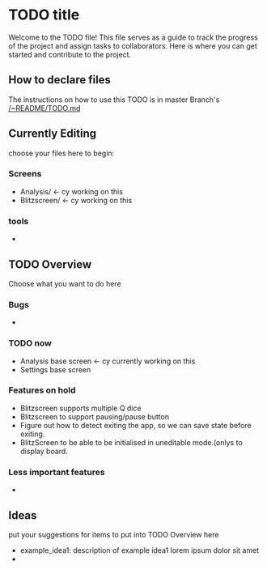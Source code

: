 # TODO title
Welcome to the TODO file! This file serves as a guide to track the progress of the project and assign tasks to collaborators.
Here is where you can get started and contribute to the project.

## How to declare files
The instructions on how to use this TODO is in master Branch's [/~README/TODO.md](https://github.com/brofegroy/WordBlitz/blob/master/~README/TODO.md)

## Currently Editing
choose your files here to begin:
### Screens
- Analysis/ <- cy working on this
- Blitzscreen/ <- cy working on this
### tools
- 



## TODO Overview
Choose what you want to do here

### Bugs
-

### TODO now
- Analysis base screen <- cy currently working on this
- Settings base screen

### Features on hold 
- Blitzscreen supports multiple Q dice
- Blitzscreen to support pausing/pause button
- Figure out how to detect exiting the app, so we can save state before exiting.
- BlitzScreen to be able to be initialised in uneditable mode.(onlys to display board.

### Less important features
- 



## Ideas
put your suggestions for items to put into TODO Overview here

- example_idea1: description of example idea1 lorem ipsum dolor sit amet
-

